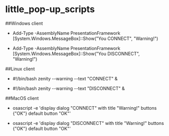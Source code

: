 # little_pop-up_scripts

##Windows client

- Add-Type -AssemblyName PresentationFramework
[System.Windows.MessageBox]::Show("You CONNECT", "Warning!")

- Add-Type -AssemblyName PresentationFramework
[System.Windows.MessageBox]::Show("You DISCONNECT", "Warning!")

##Linux client

- #!/bin/bash
zenity --warning --text "CONNECT" &

- #!/bin/bash
zenity --warning --text "DISCONNECT" &

##MacOS client

- osascript -e 'display dialog "CONNECT" with title "Warning!" buttons {"OK"} default button "OK"'

- osascript -e 'display dialog "DISCONNECT" with title "Warning!" buttons {"OK"} default button "OK"'
